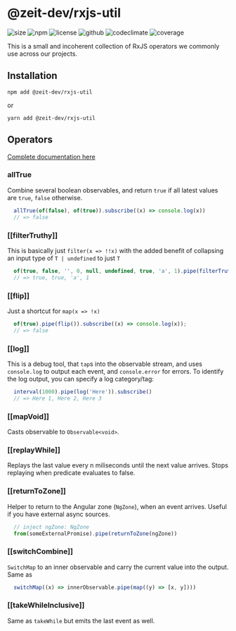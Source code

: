 # @zeit-dev/rxjs-util
![size](https://badgen.net/bundlephobia/minzip/@zeit-dev/rxjs-util)
![npm](https://badgen.net/npm/v/@zeit-dev/rxjs-util)
![license](https://badgen.net/npm/license/@zeit-dev/rxjs-util)
![github](https://badgen.net/github/checks/zeitdev/rxjs-util)
![codeclimate](https://badgen.net/codeclimate/maintainability/zeitdev/rxjs-util)
![coverage](https://badgen.net/codeclimate/coverage/zeitdev/rxjs-util)


This is a small and incoherent collection of RxJS operators we commonly
use across our projects.

## Installation

```shell
npm add @zeit-dev/rxjs-util
```
or
```shell
yarn add @zeit-dev/rxjs-util
```

## Operators

[Complete documentation here](https://zeitdev.github.io/rxjs-util/modules/operators.html)

### allTrue

Combine several boolean observables, and return `true` if 
all latest values are `true`, `false` otherwise.

```typescript
  allTrue(of(false), of(true)).subscribe((x) => console.log(x))
  // => false
``` 

### [[filterTruthy]] 

This is basically just `filter(x => !!x)` with the 
added benefit of collapsing an input type of `T | undefined` to just `T`

```typescript
  of(true, false, '', 0, null, undefined, true, 'a', 1).pipe(filterTruthy()).subscribe((x) => console.log(x));
  // => true, true, 'a', 1
``` 

### [[flip]] 

Just a shortcut for `map(x => !x)`

```typescript
  of(true).pipe(flip()).subscribe((x) => console.log(x));
  // => false
``` 

### [[log]] 

This is a debug tool, that `tap`s into the observable stream,
and uses `console.log` to output each event, and `console.error` for
errors. To identify the log output, you can specify a log category/tag:

```typescript
  interval(1000).pipe(log('Here')).subscribe()
  // => Here 1, Here 2, Here 3
``` 

### [[mapVoid]]

Casts observable to `Observable<void>`.

### [[replayWhile]]

Replays the last value every n miliseconds until the next value arrives.
Stops replaying when predicate evaluates to false.

### [[returnToZone]]

Helper to return to the Angular zone (`NgZone`), when an event arrives.
Useful if you have external async sources.

```typescript
  // inject ngZone: NgZone
  from(someExternalPromise).pipe(returnToZone(ngZone))
```

### [[switchCombine]]

`SwitchMap` to an inner observable and carry the current value into the output.
Same as

```typescript
  switchMap((x) => innerObservable.pipe(map((y) => [x, y])))
```

### [[takeWhileInclusive]]

Same as `takeWhile` but emits the last event as well.
